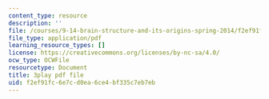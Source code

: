 ```yaml
---
content_type: resource
description: ''
file: /courses/9-14-brain-structure-and-its-origins-spring-2014/f2ef91fc6e7cd0ea6ce4bf335c7eb7eb_555119.pdf
file_type: application/pdf
learning_resource_types: []
license: https://creativecommons.org/licenses/by-nc-sa/4.0/
ocw_type: OCWFile
resourcetype: Document
title: 3play pdf file
uid: f2ef91fc-6e7c-d0ea-6ce4-bf335c7eb7eb
---
```

